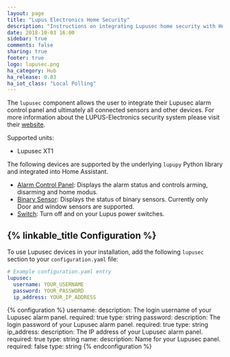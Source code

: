 ```yaml
---
layout: page
title: "Lupus Electronics Home Security"
description: "Instructions on integrating Lupusec home security with Home Assistant."
date: 2018-10-03 16:00
sidebar: true
comments: false
sharing: true
footer: true
logo: lupusec.png
ha_category: Hub
ha_release: 0.83
ha_iot_class: "Local Polling"
---
```


The `lupusec` component allows the user to integrate their Lupusec alarm control panel and ultimately all connected sensors and other devices. For more information about the LUPUS-Electronics security system please visit their [website](https://www.lupus-electronics.de).

Supported units:

- Lupusec XT1

The following devices are supported by the underlying `lupupy` Python library and integrated into Home Assistant.

- [Alarm Control Panel](/components/alarm_control_panel.lupusec/): Displays the alarm status and controls arming, disarming and home modus.
- [Binary Sensor](/components/binary_sensor.lupusec/): Displays the status of binary sensors. Currently only Door and window sensors are supported.
- [Switch](/components/switch.lupusec/): Turn off and on your Lupus power switches.

## {% linkable_title Configuration %}

To use Lupusec devices in your installation, add the following `lupusec` section to your `configuration.yaml` file:

```yaml
# Example configuration.yaml entry
lupusec:
  username: YOUR_USERNAME
  password: YOUR_PASSWORD
  ip_address: YOUR_IP_ADDRESS
```

{% configuration %}
username:
  description: The login username of your Lupusec alarm panel.
  required: true
  type: string
password:
  description: The login password of your Lupusec alarm panel.
  required: true
  type: string
ip_address:
  description: The IP address of your Lupusec alarm panel.
  required: true
  type: string
name:
  description: Name for your Lupusec panel.
  required: false
  type: string
{% endconfiguration %}
